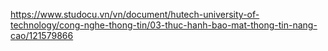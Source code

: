 https://www.studocu.vn/vn/document/hutech-university-of-technology/cong-nghe-thong-tin/03-thuc-hanh-bao-mat-thong-tin-nang-cao/121579866
